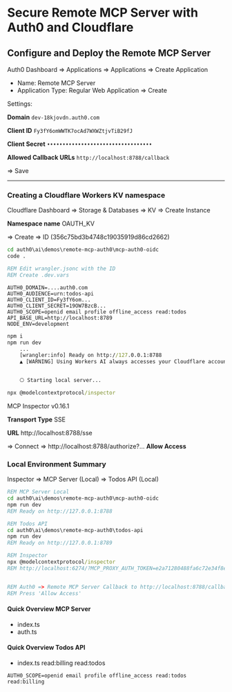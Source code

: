 # Secure Remote MCP Server with Auth0 and Cloudflare

## Configure and Deploy the Remote MCP Server

Auth0 Dashboard => Applications => Applications => Create Application

- Name: Remote MCP Server
- Application Type: Regular Web Application => Create

Settings:

**Domain**
`dev-18kjovdn.auth0.com`

**Client ID**
`Fy3fY6omWWTK7ocAd7WXWZtjvTiB29fJ`

**Client Secret**
`••••••••••••••••••••••••••••••••••`

**Allowed Callback URLs**
`http://localhost:8788/callback`

=> Save

---

### Creating a Cloudflare Workers KV namespace

Cloudflare Dashboard => Storage & Databases => KV => Create Instance 

**Namespace name**
OAUTH_KV

=> Create => ID (356c75bd3b4748c19035919d86cd2662)

```cmd
cd auth0\ai\demos\remote-mcp-auth0\mcp-auth0-oidc
code .

REM Edit wrangler.jsonc with the ID
REM Create .dev.vars

```

```note .dev.vars
AUTH0_DOMAIN=....auth0.com
AUTH0_AUDIENCE=urn:todos-api
AUTH0_CLIENT_ID=Fy3fY6om...
AUTH0_CLIENT_SECRET=19OW7BzcB...
AUTH0_SCOPE=openid email profile offline_access read:todos
API_BASE_URL=http://localhost:8789
NODE_ENV=development

```

```cmd
npm i
npm run dev
    ...
    [wrangler:info] Ready on http://127.0.0.1:8788
    ▲ [WARNING] Using Workers AI always accesses your Cloudflare account in order to run AI models, and so will incur usage charges even in local development.


    ⎔ Starting local server...
```

```cmd
npx @modelcontextprotocol/inspector

```

MCP Inspector v0.16.1

**Transport Type**
SSE

**URL**
http://localhost:8788/sse

=> Connect => http://localhost:8788/authorize?... **Allow Access**

### Local Environment Summary

Inspector => MCP Server (Local) => Todos API (Local)

```cmd
REM MCP Server Local
cd auth0\ai\demos\remote-mcp-auth0\mcp-auth0-oidc
npm run dev
REM Ready on http://127.0.0.1:8788

REM Todos API
cd auth0\ai\demos\remote-mcp-auth0\todos-api
npm run dev
REM Ready on http://127.0.0.1:8789

REM Inspector
npx @modelcontextprotocol/inspector
REM http://localhost:6274/?MCP_PROXY_AUTH_TOKEN=e2a71280488fa6c72e34f8e57e0cd227722d4829ee486cbec7153f8d04a58f8f


REM Auth0 => Remote MCP Server Callback to http://localhost:8788/callback
REM Press 'Allow Access'

```

#### Quick Overview MCP Server

- index.ts
- auth.ts

#### Quick Overview Todos API

- index.ts
    read:billing
    read:todos

```note Edit .dev.vars
AUTH0_SCOPE=openid email profile offline_access read:todos read:billing

```